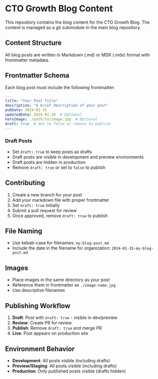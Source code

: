 # CTO Growth Blog Content

This repository contains the blog content for the CTO Growth Blog. The content is managed as a git submodule in the main blog repository.

## Content Structure

All blog posts are written in Markdown (.md) or MDX (.mdx) format with frontmatter metadata.

## Frontmatter Schema

Each blog post must include the following frontmatter:

```yaml
---
title: "Your Post Title"
description: "A brief description of your post"
pubDate: 2024-01-15
updatedDate: 2024-01-20  # Optional
heroImage: ./path/to/image.jpg  # Optional
draft: true  # Set to false or remove to publish
---
```

### Draft Posts

- Set `draft: true` to keep posts as drafts
- Draft posts are visible in development and preview environments
- Draft posts are hidden in production
- Remove `draft: true` or set to `false` to publish

## Contributing

1. Create a new branch for your post
2. Add your markdown file with proper frontmatter
3. Set `draft: true` initially
4. Submit a pull request for review
5. Once approved, remove `draft: true` to publish

## File Naming

- Use kebab-case for filenames: `my-blog-post.md`
- Include the date in the filename for organization: `2024-01-15-my-blog-post.md`

## Images

- Place images in the same directory as your post
- Reference them in frontmatter as `./image-name.jpg`
- Use descriptive filenames

## Publishing Workflow

1. **Draft**: Post with `draft: true` - visible in dev/preview
2. **Review**: Create PR for review
3. **Publish**: Remove `draft: true` and merge PR
4. **Live**: Post appears on production site

## Environment Behavior

- **Development**: All posts visible (including drafts)
- **Preview/Staging**: All posts visible (including drafts)
- **Production**: Only published posts visible (drafts hidden)
